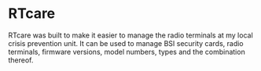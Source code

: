 # RTcare

RTcare was built to make it easier to manage the radio terminals at my local crisis prevention unit. It can be used to
manage BSI security cards, radio terminals, firmware versions, model numbers, types and the combination thereof.
